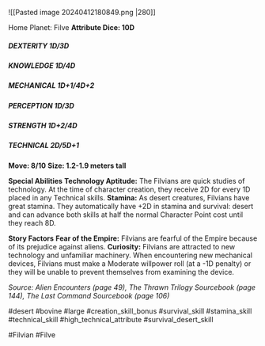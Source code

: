 ![[Pasted image 20240412180849.png |280]]

Home Planet: Filve
**Attribute Dice: 10D**
##### DEXTERITY 1D/3D
##### KNOWLEDGE 1D/4D
##### MECHANICAL 1D+1/4D+2
##### PERCEPTION 1D/3D
##### STRENGTH 1D+2/4D
##### TECHNICAL 2D/5D+1
**Move: 8/10**
**Size: 1.2-1.9 meters tall**

**Special Abilities**
**Technology Aptitude:** The Filvians are quick studies of technology. At the time of character creation, they receive 2D for every 1D placed in any Technical skills.
**Stamina:** As desert creatures, Filvians have great stamina. They automatically have +2D in stamina and survival: desert and can advance both skills at half the normal Character Point cost until they reach 8D.

**Story Factors**
**Fear of the Empire:** Filvians are fearful of the Empire because of its prejudice against aliens.
**Curiosity:** Filvians are attracted to new technology and unfamiliar machinery. When encountering new mechanical devices, Filvians must make a Moderate willpower roll (at a -1D penalty) or they will be unable to prevent themselves from examining the device.

*Source: Alien Encounters (page 49), The Thrawn Trilogy Sourcebook (page 144), The Last Command Sourcebook (page 106)*

#desert #bovine #large
#creation_skill_bonus #survival_skill #stamina_skill #technical_skill #high_technical_attribute #survival_desert_skill

#Filvian #Filve